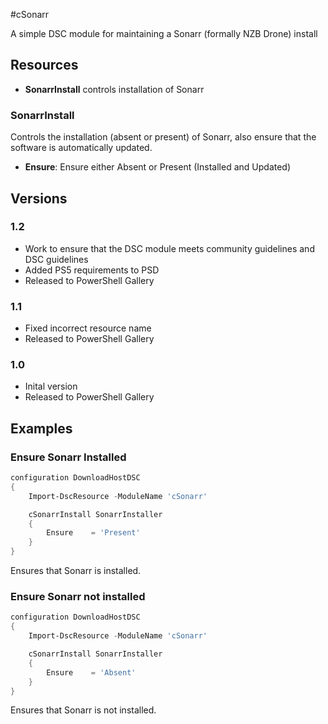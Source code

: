 #cSonarr

A simple DSC module for maintaining a Sonarr (formally NZB Drone) install

## Resources

* **SonarrInstall** controls installation of Sonarr

### SonarrInstall

Controls the installation (absent or present) of Sonarr, also ensure that the software is automatically updated.

* **Ensure**: Ensure either Absent or Present (Installed and Updated)

## Versions

### 1.2

* Work to ensure that the DSC module meets community guidelines and DSC guidelines
* Added PS5 requirements to PSD
* Released to PowerShell Gallery

### 1.1

* Fixed incorrect resource name
* Released to PowerShell Gallery

### 1.0

* Inital version
* Released to PowerShell Gallery

## Examples
### Ensure Sonarr Installed

```powershell
configuration DownloadHostDSC
{
    Import-DscResource -ModuleName 'cSonarr'

    cSonarrInstall SonarrInstaller
    {
        Ensure    = 'Present'
    }
}
```

Ensures that Sonarr is installed.

### Ensure Sonarr not installed

```powershell
configuration DownloadHostDSC
{
    Import-DscResource -ModuleName 'cSonarr'

    cSonarrInstall SonarrInstaller
    {
        Ensure    = 'Absent'
    }
}
```

Ensures that Sonarr is not installed.

